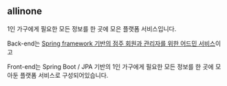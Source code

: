 ## allinone 

1인 가구에게 필요한 모든 정보를 한 곳에 모은 플랫폼 서비스입니다.

Back-end는 [Spring framework 기반의 점주 회원과 관리자를 위한 어드민 서비스](https://github.com/allinone2021/allinone-project/tree/main/src-admin/main)이고

Front-end는 Spring Boot / JPA 기반의 1인 가구에게 필요한 모든 정보를 한 곳에 모아둔 플랫폼 서비스로 구성되어있습니다. 



